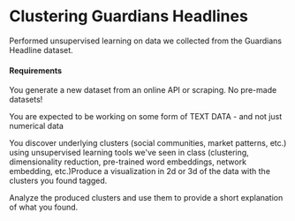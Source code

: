 # Clustering Guardians Headlines

Performed unsupervised learning on data we collected from the Guardians Headline dataset. 

#### Requirements
You generate a new dataset from an online API or scraping. No pre-made datasets!

You are expected to be working on some form of TEXT DATA - and not just numerical data

You discover underlying clusters (social communities, market patterns, etc.) using unsupervised learning tools we've seen in class (clustering, dimensionality reduction, pre-trained word embeddings, network embedding, etc.)Produce a visualization in 2d or 3d of the data with the clusters you found tagged.

Analyze the produced clusters and use them to provide a short explanation of what you found.
